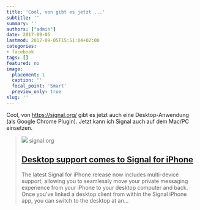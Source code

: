 ```yaml
---
title: 'Cool, von gibt es jetzt ...'
subtitle: ''
summary: ''
authors: ["admin"]
date: 2017-09-05
lastmod: 2017-09-05T15:51:04+02:00
categories:
- facebook
tags: []
featured: no
image:
  placement: 1
  caption: ''
  focal_point: 'Smart'
  preview_only: true
slug: ''
---
```

Cool, von https://signal.org/ gibt es jetzt auch eine Desktop-Anwendung (als Google Chrome Plugin). Jetzt kann ich Signal auch auf dem Mac/PC einsetzen.
> [![](https://signal.org/assets/og/og-image-ff2096df535eee499356de64b19fa8cebb9681ab1e78cca7330e7f8b8d5ec6d5.png)](https://signal.org/blog/signal-desktop-ios/)
> signal.org
> ## [Desktop support comes to Signal for iPhone](https://signal.org/blog/signal-desktop-ios/)
>
>The latest Signal for iPhone release now includes multi-device support, allowing you to seamlessly move your private messaging experience from your iPhone to your desktop computer and back. Once you’ve linked a desktop client from within the Signal iPhone app, you can switch to the desktop at an...

